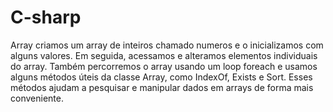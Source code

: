 # C-sharp
Array
criamos um array de inteiros chamado numeros e o inicializamos com alguns valores. Em seguida, acessamos e alteramos elementos individuais do array. Também percorremos o array usando um loop foreach e usamos alguns métodos úteis da classe Array, como IndexOf, Exists e Sort. Esses métodos ajudam a pesquisar e manipular dados em arrays de forma mais conveniente.
